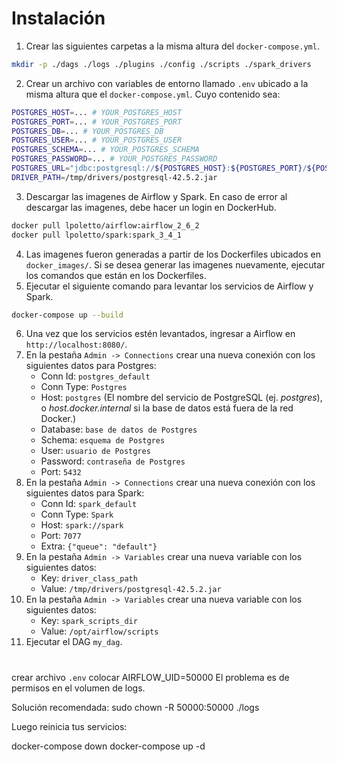 # Instalación

1. Crear las siguientes carpetas a la misma altura del `docker-compose.yml`.

```bash
mkdir -p ./dags ./logs ./plugins ./config ./scripts ./spark_drivers
```

2. Crear un archivo con variables de entorno llamado `.env` ubicado a la misma altura que el `docker-compose.yml`. Cuyo contenido sea:
```bash
POSTGRES_HOST=... # YOUR_POSTGRES_HOST
POSTGRES_PORT=... # YOUR_POSTGRES_PORT
POSTGRES_DB=... # YOUR_POSTGRES_DB
POSTGRES_USER=... # YOUR_POSTGRES_USER
POSTGRES_SCHEMA=... # YOUR_POSTGRES_SCHEMA
POSTGRES_PASSWORD=... # YOUR_POSTGRES_PASSWORD
POSTGRES_URL="jdbc:postgresql://${POSTGRES_HOST}:${POSTGRES_PORT}/${POSTGRES_DB}?user=${POSTGRES_USER}&password=${POSTGRES_PASSWORD}"
DRIVER_PATH=/tmp/drivers/postgresql-42.5.2.jar
```
3. Descargar las imagenes de Airflow y Spark. En caso de error al descargar las imagenes, debe hacer un login en DockerHub.
```bash
docker pull lpoletto/airflow:airflow_2_6_2
docker pull lpoletto/spark:spark_3_4_1
```
4. Las imagenes fueron generadas a partir de los Dockerfiles ubicados en `docker_images/`. Si se desea generar las imagenes nuevamente, ejecutar los comandos que están en los Dockerfiles.
5. Ejecutar el siguiente comando para levantar los servicios de Airflow y Spark.
```bash
docker-compose up --build
```
6. Una vez que los servicios estén levantados, ingresar a Airflow en `http://localhost:8080/`.
7. En la pestaña `Admin -> Connections` crear una nueva conexión con los siguientes datos para Postgres:
    * Conn Id: `postgres_default`
    * Conn Type: `Postgres`
    * Host: `postgres` (El nombre del servicio de PostgreSQL (ej. *postgres*), o *host.docker.internal* si la base de datos está fuera de la red Docker.)
    * Database: `base de datos de Postgres`
    * Schema: `esquema de Postgres`
    * User: `usuario de Postgres`
    * Password: `contraseña de Postgres`
    * Port: `5432`
8. En la pestaña `Admin -> Connections` crear una nueva conexión con los siguientes datos para Spark:
    * Conn Id: `spark_default`
    * Conn Type: `Spark`
    * Host: `spark://spark`
    * Port: `7077`
    * Extra: `{"queue": "default"}`
9. En la pestaña `Admin -> Variables` crear una nueva variable con los siguientes datos:
    * Key: `driver_class_path`
    * Value: `/tmp/drivers/postgresql-42.5.2.jar`
10. En la pestaña `Admin -> Variables` crear una nueva variable con los siguientes datos:
    * Key: `spark_scripts_dir`
    * Value: `/opt/airflow/scripts`
11. Ejecutar el DAG `my_dag`.

#

crear archivo `.env` colocar AIRFLOW_UID=50000
El problema es de permisos en el volumen de logs.

Solución recomendada: sudo chown -R 50000:50000 ./logs

Luego reinicia tus servicios:

docker-compose down
docker-compose up -d
